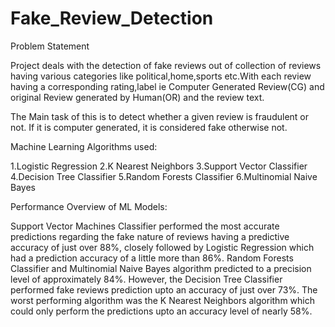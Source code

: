 # Fake_Review_Detection
Problem Statement

Project deals with the detection of fake reviews out of collection of reviews having various categories like political,home,sports etc.With each review having a corresponding rating,label ie Computer Generated Review(CG) and original Review generated by Human(OR) and the review text.

The Main task of this is to detect whether a given review is fraudulent or not. If it is computer generated, it is considered fake otherwise not.

Machine Learning Algorithms used:

1.Logistic Regression
2.K Nearest Neighbors
3.Support Vector Classifier
4.Decision Tree Classifier
5.Random Forests Classifier
6.Multinomial Naive Bayes

Performance Overview of ML Models:

Support Vector Machines Classifier performed the most accurate predictions regarding the fake nature of reviews having a predictive accuracy of just over 88%, closely followed by Logistic Regression which had a prediction accuracy of a little more than 86%. Random Forests Classifier and Multinomial Naive Bayes algorithm predicted to a precision level of approximately 84%. However, the Decision Tree Classifier performed fake reviews prediction upto an accuracy of just over 73%. The worst performing algorithm was the K Nearest Neighbors algorithm which could only perform the predictions upto an accuracy level of nearly 58%.
